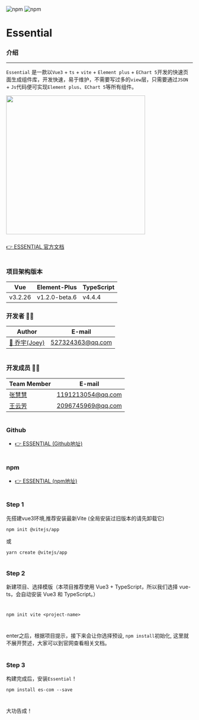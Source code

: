 ![npm](https://img.shields.io/npm/dt/es-com) ![npm](https://img.shields.io/npm/v/es-com)
# Essential

### 介绍
---

`Essential` 是一款以`Vue3` + `ts` + `vite` + `Element plus` + `EChart 5`开发的快速页面生成组件库，开发快速，易于维护，不需要写过多的`view`层，只需要通过`JSON` + `Js`代码便可实现`Element plus`、`EChart 5`等所有组件。

<img src="https://prod-mf-common-bucket.oss-cn-hangzhou.aliyuncs.com/img/WechatIMG127%20(1).png" width="375">

### 
[👉 ESSENTIAL 官方文档](https://jooey.xyz/essential/)
# 
# 
### 项目架构版本
| Vue | Element-Plus | TypeScript |
| ------ | ------ | ------ |
| v3.2.26 | v1.2.0-beta.6 | v4.4.4 |

### 开发者 👨‍💻
| Author | E-mail |
| ------ | ----- |
| [🤔️ 乔宇(Joey)](http://github.com/qiaoyu113) | 527324363@qq.com |
# 
### 开发成员 👩‍💻
| Team Member | E-mail |
| ------ | ------ |
| [张慧慧](https://github.com/ZhangHhui) | 1191213054@qq.com |
| [王云芳](https://github.com/TuanZi-77) | 2096745969@qq.com |
# 
### Github
- [👉 ESSENTIAL (Github地址)](https://github.com/qiaoyu113/Essential)
# 
### npm
- [👉 ESSENTIAL (npm地址)](https://www.npmjs.com/package/es-com)


# 
### Step 1
先搭建vue3环境,推荐安装最新Vite (全局安装过旧版本的请先卸载它)
```
npm init @vitejs/app
```
或
```
yarn create @vitejs/app
```
# 
### Step 2
新建项目、选择模版（本项目推荐使用 Vue3 + TypeScript，所以我们选择 vue-ts，会自动安装 Vue3 和 TypeScript。）
# 
```
npm init vite <project-name>
```
# 
enter之后，根据项目提示，接下来会让你选择预设, `npm install`初始化, 这里就不展开赘述，大家可以到官网查看相关文档。

# 
# 
###  Step 3
构建完成后，安装`Essential`！
```
npm install es-com --save
```

# 
大功告成！
